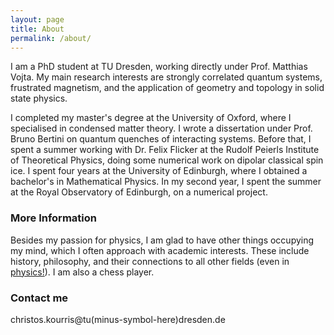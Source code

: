 ```yaml
---
layout: page
title: About
permalink: /about/
---
```


I am a PhD student at TU Dresden, working directly under Prof. Matthias Vojta. My main research interests are strongly correlated quantum systems, frustrated magnetism, and the application of geometry and topology in solid state physics. 

I completed my master's degree at the University of Oxford, where I specialised in condensed matter theory. I wrote a dissertation under Prof. Bruno Bertini on quantum quenches of interacting systems. Before that, I spent a summer working with Dr. Felix Flicker at the Rudolf Peierls Institute of Theoretical Physics, doing some numerical work on dipolar classical spin ice. I spent four years at the University of Edinburgh, where I obtained a bachelor's in Mathematical Physics. In my second year, I spent the summer at the Royal Observatory of Edinburgh, on a numerical project.

### More Information

Besides my passion for physics, I am glad to have other things occupying my mind, which I often approach with academic interests. These include history, philosophy, and their connections to all other fields (even in [physics!](https://plato.stanford.edu/entries/physics-structuralism/)). I am also a chess player.

### Contact me

christos.kourris@tu(minus-symbol-here)dresden.de